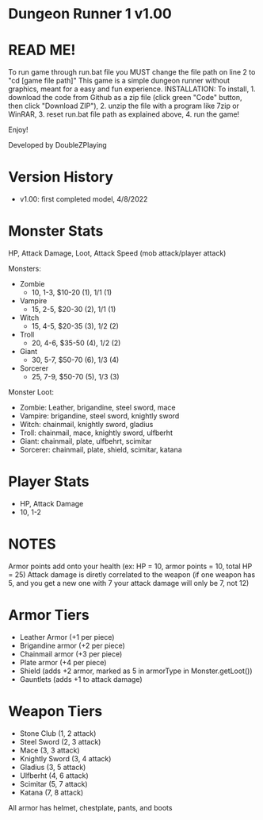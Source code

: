 # Dungeon Runner 1 v1.00

# READ ME!
To run game through run.bat file you MUST change the file path on line 2 to "cd [game file path]"
This game is a simple dungeon runner without graphics, meant for a easy and fun experience. 
INSTALLATION:
To install, 1. download the code from Github as a zip file (click green "Code" button, then click "Download ZIP"), 2. unzip the file with a program like 7zip or WinRAR, 3. reset run.bat file path as explained above, 4. run the game!

Enjoy!

Developed by DoubleZPlaying

# Version History
- v1.00: first completed model, 4/8/2022

# Monster Stats
HP, Attack Damage, Loot, Attack Speed (mob attack/player attack)

Monsters:
- Zombie
  - 10, 1-3, $10-20 (1), 1/1 (1)
- Vampire
  - 15, 2-5, $20-30 (2), 1/1 (1)
- Witch
  - 15, 4-5, $20-35 (3), 1/2 (2)
- Troll
  - 20, 4-6, $35-50 (4), 1/2 (2)
- Giant
  - 30, 5-7, $50-70 (6), 1/3 (4)
- Sorcerer
  - 25, 7-9, $50-70 (5), 1/3 (3)

Monster Loot:
- Zombie: Leather, brigandine, steel sword, mace
- Vampire: brigandine, steel sword, knightly sword
- Witch: chainmail, knightly sword, gladius
- Troll: chainmail, mace, knightly sword, ulfberht
- Giant: chainmail, plate, ulfbehrt, scimitar
- Sorcerer: chainmail, plate, shield, scimitar, katana


# Player Stats
- HP, Attack Damage 
- 10, 1-2 

# NOTES
Armor points add onto your health (ex: HP = 10, armor points = 10, total HP = 25)
Attack damage is diretly correlated to the weapon (if one weapon has 5, and you get a new one with 7 your attack damage will only be 7, not 12)

# Armor Tiers
- Leather Armor (+1 per piece)
- Brigandine armor (+2 per piece)
- Chainmail armor (+3 per piece)
- Plate armor (+4 per piece)
- Shield (adds +2 armor, marked as 5 in armorType in Monster.getLoot())
- Gauntlets (adds +1 to attack damage)

# Weapon Tiers
- Stone Club (1, 2 attack)
- Steel Sword (2, 3 attack)
- Mace (3, 3 attack)
- Knightly Sword (3, 4 attack)
- Gladius (3, 5 attack)
- Ulfberht (4, 6 attack)
- Scimitar (5, 7 attack)
- Katana (7, 8 attack)

All armor has helmet, chestplate, pants, and boots
